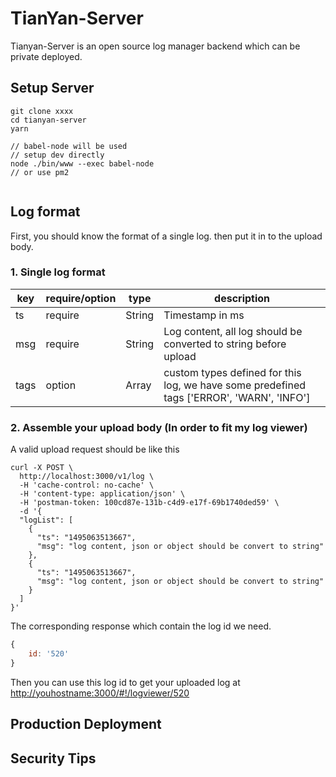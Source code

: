 # TianYan-Server 
Tianyan-Server is an open source log manager backend which can be private deployed.

## Setup Server
```
git clone xxxx
cd tianyan-server 
yarn 

// babel-node will be used
// setup dev directly
node ./bin/www --exec babel-node
// or use pm2 


```

## Log format
First, you should know the format of a single log. then put it in to the upload body.

### 1. Single log format

key | require/option | type | description 
--- | --- | --- | ---
ts | require | String | Timestamp in ms 
|msg|require|String|Log content, all log should be converted to string before upload|
|tags|option|Array|custom types defined for this log, we have some predefined tags ['ERROR', 'WARN', 'INFO']|

### 2. Assemble your upload body (In order to fit my log viewer)

A valid upload request should be like this

``` shell
curl -X POST \
  http://localhost:3000/v1/log \
  -H 'cache-control: no-cache' \
  -H 'content-type: application/json' \
  -H 'postman-token: 100cd87e-131b-c4d9-e17f-69b1740ded59' \
  -d '{
  "logList": [
  	{
  	  "ts": "1495063513667",
      "msg": "log content, json or object should be convert to string"
  	}, 
  	{
  	  "ts": "1495063513667",
      "msg": "log content, json or object should be convert to string"
  	}
  ]
}'
```
The corresponding response which contain the log id we need.

``` js
{
	id: '520'
}
```

Then you can use this log id to get your uploaded log at [http://youhostname:3000/#!/logviewer/520](http://youhostname:3000/#!/logviewer/520)


## Production Deployment


## Security Tips
